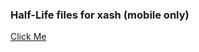 ### Half-Life files for xash (mobile only)
[Click Me](https://github.com/byoreo/xashfiles/releases/tag/release)
